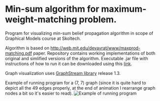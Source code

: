 # Min-sum algorithm for maximum-weight-matching problem.
Program for visualizing min-sum belief propagation algorithm in scope of Graphical Models course at Skoltech.

Algorithm is based on http://web.mit.edu/devavrat/www/maxprod-matching.pdf paper. Repository contains working implementations of both original and simlified versions of the algorithm.
Executable .jar file with instructions of how to run it can be downloaded using this [link](https://drive.google.com/open?id=0Bz7Svh1jQ-KAUno4TzFSN1IwQ3M).

Graph visualization uses [GraphStream library](http://graphstream-project.org) release 1.3.

Example of running program for a (7, 7) graph (since it is quite hard to depict all the 49 edges properly, at the end of animation I rearrange graph nodes a bit so it's easier to read).
![Example of running program](http://g.recordit.co/77AMz4AN3b.gif)
